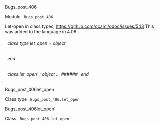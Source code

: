 Bugs_post_406

 Module `` Bugs_post_406`` 


Let-open in class types, https://github.com/ocaml/odoc/issues/543 This was added to the language in 4.06

<a id="class-type-let_open"></a>
###### &nbsp; class type  let_open = object
###### &nbsp; end



<a id="class-let_open'"></a>
###### &nbsp; class  let_open' : object ... ###### &nbsp; end


Bugs_post_406let_open

 Class type `` Bugs_post_406.let_open`` 

Bugs_post_406let_open'

 Class `` Bugs_post_406.let_open'`` 
